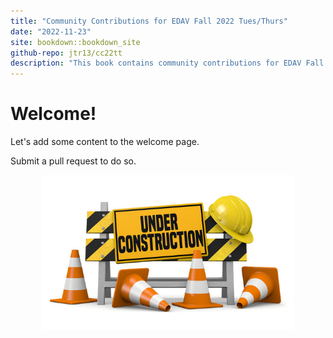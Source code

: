 ```yaml
---
title: "Community Contributions for EDAV Fall 2022 Tues/Thurs"
date: "2022-11-23"
site: bookdown::bookdown_site
github-repo: jtr13/cc22tt
description: "This book contains community contributions for EDAV Fall 2022 Tues/Thurs"
---
```


# Welcome!

Let's add some content to the welcome page.

Submit a pull request to do so.

<img src="under_construction.jpg" width="80%" style="display: block; margin: auto;" />
